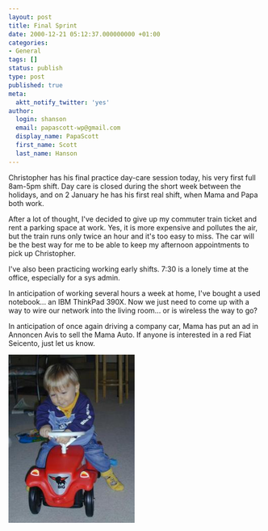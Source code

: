 ```yaml
---
layout: post
title: Final Sprint
date: 2000-12-21 05:12:37.000000000 +01:00
categories:
- General
tags: []
status: publish
type: post
published: true
meta:
  aktt_notify_twitter: 'yes'
author:
  login: shanson
  email: papascott-wp@gmail.com
  display_name: PapaScott
  first_name: Scott
  last_name: Hanson
---
```

<p>Christopher has his final practice day-care session today, his very first full 8am-5pm shift. Day care is closed during the short week between the holidays, and on 2 January he has his first real shift, when Mama and Papa both work.</p>
<p>After a lot of thought, I've decided to give up my commuter train ticket and rent a parking space at work. Yes, it is more expensive and pollutes the air, but the train runs only twice an hour and it's too easy to miss. The car will be the best way for me to be able to keep my afternoon appointments to pick up Christopher.</p>
<p>I've also been practicing working early shifts. 7:30 is a lonely time at the office, especially for a sys admin.</p>
<p>In anticipation of working several hours a week at home, I've bought a used notebook... an IBM ThinkPad 390X. Now we just need to come up with a way to wire our network into the living room... or is wireless the way to go?</p>
<p>In anticipation of once again driving a company car, Mama has put an ad in Annoncen Avis to sell the Mama Auto. If anyone is interested in a red Fiat Seicento, just let us know.</p>
<p><img src="/wordpress/wp-content/uploads/2000/12/crhauto.jpg" height="333" width="250" border="0" alt="crhauto.jpg: " /></p>
